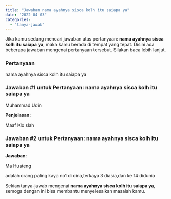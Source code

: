 ```yaml
---
title: "Jawaban nama ayahnya sisca kolh itu saiapa ya​"
date: "2022-04-03"
categories: 
  - "tanya-jawab"
---
```


Jika kamu sedang mencari jawaban atas pertanyaan: **nama ayahnya sisca kolh itu saiapa ya​**, maka kamu berada di tempat yang tepat. Disini ada beberapa jawaban mengenai pertanyaan tersebut. Silakan baca lebih lanjut.

### Pertanyaan

nama ayahnya sisca kolh itu saiapa ya​

### Jawaban #1 untuk Pertanyaan: nama ayahnya sisca kolh itu saiapa ya​

Muhammad Udin

**Penjelasan:**

Maaf Klo slah

### Jawaban #2 untuk Pertanyaan: nama ayahnya sisca kolh itu saiapa ya​

**Jawaban:**

Ma Huateng

adalah orang paling kaya no1 di cina,terkaya 3 diasia,dan ke 14 didunia

Sekian tanya-jawab mengenai **nama ayahnya sisca kolh itu saiapa ya​**, semoga dengan ini bisa membantu menyelesaikan masalah kamu.
